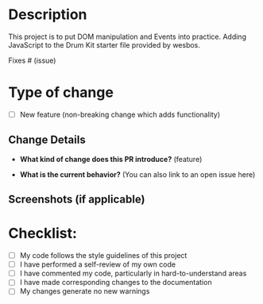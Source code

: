 # Description

This project is to put DOM manipulation and Events into practice. Adding JavaScript to the Drum Kit starter file provided by wesbos.

Fixes # (issue)

# Type of change


- [ ] New feature (non-breaking change which adds functionality)


## Change Details

- **What kind of change does this PR introduce?** (feature)

- **What is the current behavior?** (You can also link to an open issue here)

## Screenshots (if applicable)

# Checklist:

- [ ] My code follows the style guidelines of this project
- [ ] I have performed a self-review of my own code
- [ ] I have commented my code, particularly in hard-to-understand areas
- [ ] I have made corresponding changes to the documentation
- [ ] My changes generate no new warnings
